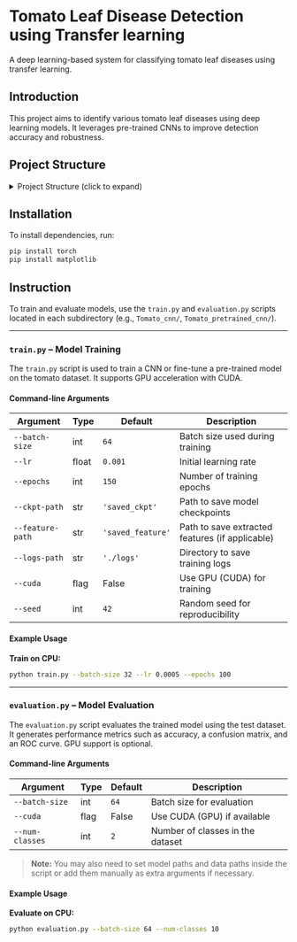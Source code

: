 # Tomato Leaf Disease Detection using Transfer learning
A deep learning-based system for classifying tomato leaf diseases using transfer learning.

## Introduction
This project aims to identify various tomato leaf diseases using deep learning models. It leverages pre-trained CNNs to improve detection accuracy and robustness.

## Project Structure
<details>
<summary>Project Structure (click to expand)</summary>
tomato-leaf-detection-using-transfer-learning/
├── Tomato_cnn/                      # CNN trained from scratch
│   ├── logs/
│   ├── saved_ckpt/
│   ├── class_confusion_matrices/
│   ├── confusion_matrix.pdf
│   ├── roc_curve_tomato_cnn.pdf
│   ├── model.py
│   ├── data_loader.py
│   ├── train.py
│   └── evaluation.py
│
├── Pretrained_cnn/                 # Pre-trained CNN on PlantVillage dataset
│   ├── main/
│   │   ├── logs/
│   │   ├── saved_ckpt/
│   │   ├── saved_feature/
│   │   ├── confusion_matrix_pretrained_cnn.pdf
│   │   ├── roc_curve_pretrained_cnn.pdf
│   │   ├── model.py
│   │   ├── train.py
│   │   └── evaluation.py
│   ├── plantvillage_dataset.zip         # Not uploaded (too large)
│   ├── process.py
│   ├── train_labels.txt
│   ├── validate_labels.txt
│   └── test_labels.txt
│
├── Tomato_pretrained_cnn/         # Transfer learning using pre-trained CNN
│   ├── logs/
│   ├── saved_ckpt/
│   ├── class_confusion_matrices/
│   ├── confusion_matrix.pdf
│   ├── roc_curve_tomato_cnn.pdf
│   ├── model.py
│   ├── data_loader.py
│   ├── train.py
│   └── evaluation.py
│
├── Tomato_dataset.zip             # Not uploaded (too large)
├── process.py
├── train_labels.txt
├── validate_labels.txt
├── test_labels.txt
└── README.md
</details>

## Installation

To install dependencies, run:

```bash
pip install torch
pip install matplotlib
```

## Instruction

To train and evaluate models, use the `train.py` and `evaluation.py` scripts located in each subdirectory (e.g., `Tomato_cnn/`, `Tomato_pretrained_cnn/`).

---

### `train.py` – Model Training

The `train.py` script is used to train a CNN or fine-tune a pre-trained model on the tomato dataset. It supports GPU acceleration with CUDA.

#### Command-line Arguments

| Argument           | Type   | Default             | Description                                          |
|--------------------|--------|---------------------|------------------------------------------------------|
| `--batch-size`     | int    | `64`                | Batch size used during training                      |
| `--lr`             | float  | `0.001`             | Initial learning rate                                |
| `--epochs`         | int    | `150`               | Number of training epochs                            |
| `--ckpt-path`      | str    | `'saved_ckpt'`      | Path to save model checkpoints                       |
| `--feature-path`   | str    | `'saved_feature'`   | Path to save extracted features (if applicable)      |
| `--logs-path`      | str    | `'./logs'`          | Directory to save training logs                      |
| `--cuda`           | flag   | False               | Use GPU (CUDA) for training                          |
| `--seed`           | int    | `42`                | Random seed for reproducibility                      |

#### Example Usage

**Train on CPU:**
```bash
python train.py --batch-size 32 --lr 0.0005 --epochs 100
```

---

### `evaluation.py` – Model Evaluation

The `evaluation.py` script evaluates the trained model using the test dataset. It generates performance metrics such as accuracy, a confusion matrix, and an ROC curve. GPU support is optional.

#### Command-line Arguments

| Argument           | Type   | Default         | Description                                                  |
|--------------------|--------|------------------|--------------------------------------------------------------|
| `--batch-size`     | int    | `64`             | Batch size for evaluation                                    |
| `--cuda`           | flag   | False            | Use CUDA (GPU) if available                                  |
| `--num-classes`    | int    | `2`              | Number of classes in the dataset                             |

> **Note:** You may also need to set model paths and data paths inside the script or add them manually as extra arguments if necessary.

#### Example Usage

**Evaluate on CPU:**
```bash
python evaluation.py --batch-size 64 --num-classes 10
```
